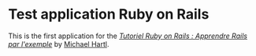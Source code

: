 # Test application Ruby on Rails

This is the first application for the 
[*Tutoriel Ruby on Rails : Apprendre Rails par l'exemple*](http://railstutorial.org/) 
by [Michael Hartl](http://michaelhartl.com/).
